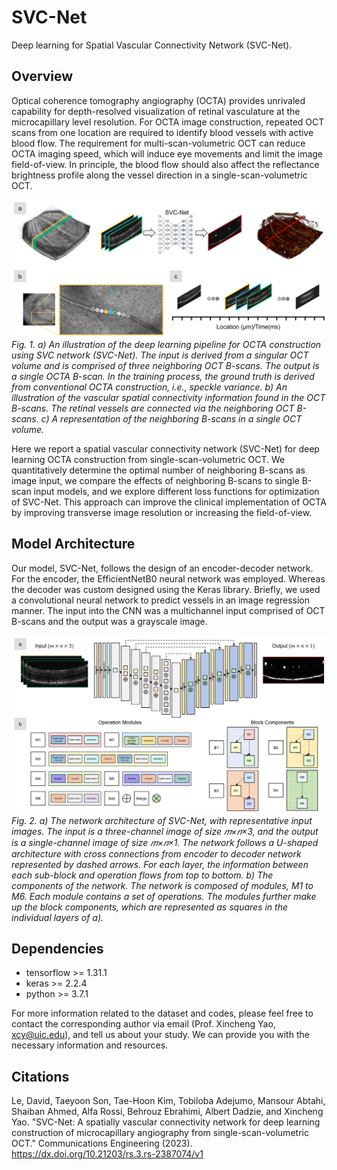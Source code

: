 # SVC-Net
Deep learning for Spatial Vascular Connectivity Network (SVC-Net).

## Overview
Optical coherence tomography angiography (OCTA) provides unrivaled capability for depth-resolved visualization of retinal vasculature at the microcapillary level resolution. For OCTA image construction, repeated OCT scans from one location are required to identify blood vessels with active blood flow. The requirement for multi-scan-volumetric OCT can reduce OCTA imaging speed, which will induce eye movements and limit the image field-of-view. In principle, the blood flow should also affect the reflectance brightness profile along the vessel direction in a single-scan-volumetric OCT.

![Spatial vascular connectivity (SVC) between adjacent OCT scans contains both spatial and temporal information that can be used as inference for deep learning OCTA prediction.](/misc/project_overview.png)
*Fig. 1. a) An illustration of the deep learning pipeline for OCTA construction using SVC network (SVC-Net). The input is derived from a singular OCT volume and is comprised of three neighboring OCT B-scans. The output is a single OCTA B-scan. In the training process, the ground truth is derived from conventional OCTA construction, i.e., speckle variance. b) An illustration of the vascular spatial connectivity information found in the OCT B-scans. The retinal vessels are connected via the neighboring OCT B-scans. c) A representation of the neighboring B-scans in a single OCT volume.*

Here we report a spatial vascular connectivity network (SVC-Net) for deep learning OCTA construction from single-scan-volumetric OCT. We quantitatively determine the optimal number of neighboring B-scans as image input, we compare the effects of neighboring B-scans to single B-scan input models, and we explore different loss functions for optimization of SVC-Net. This approach can improve the clinical implementation of OCTA by improving transverse image resolution or increasing the field-of-view.

## Model Architecture

Our model, SVC-Net, follows the design of an encoder-decoder network. For the encoder, the EfficientNetB0 neural network was employed. Whereas the decoder was custom designed using the Keras library. Briefly, we used a convolutional neural network to predict vessels in an image regression manner. The input into the CNN was a multichannel input comprised of OCT B-scans and the output was a grayscale image.

![SVC-Net is an encoder-decoder network. ](/misc/network_architecture.png)
*Fig. 2. a) The network architecture of SVC-Net, with representative input images. The input is a three-channel image of size 𝑚×𝑛×3, and the output is a single-channel image of size 𝑚×𝑛×1. The network follows a U-shaped architecture with cross connections from encoder to decoder network represented by dashed arrows. For each layer, the information between each sub-block and operation flows from top to bottom. b) The components of the network. The network is composed of modules, M1 to M6. Each module contains a set of operations. The modules further make up the block components, which are represented as squares in the individual layers of a).*

## Dependencies

- tensorflow >= 1.31.1
- keras >= 2.2.4
- python >= 3.7.1

For more information related to the dataset and codes, please feel free to contact the corresponding author via email (Prof. Xincheng Yao, xcy@uic.edu), and tell us about your study. We can provide you with the necessary information and resources.

## Citations
Le, David, Taeyoon Son, Tae-Hoon Kim, Tobiloba Adejumo, Mansour Abtahi, Shaiban Ahmed, Alfa Rossi, Behrouz Ebrahimi, Albert Dadzie, and Xincheng Yao. "SVC-Net: A spatially vascular connectivity network for deep learning construction of microcapillary angiography from single-scan-volumetric OCT." Communications Engineering (2023). https://dx.doi.org/10.21203/rs.3.rs-2387074/v1
